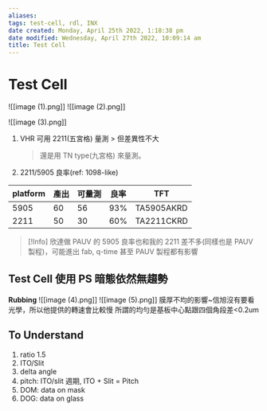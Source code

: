 ```yaml
---
aliases: 
tags: test-cell, rdl, INX
date created: Monday, April 25th 2022, 1:18:38 pm
date modified: Wednesday, April 27th 2022, 10:09:14 am
title: Test Cell
---
```


# Test Cell

![[image (1).png]]
![[image (2).png]]

![[image (3).png]]

1. VHR 可用 2211(五宮格) 量測 > 但差異性不大
	> 還是用 TN type(九宮格) 來量測。
2. 2211/5905 良率(ref: 1098-like)

| platform | 產出 | 可量測 | 良率 | TFT        |
| -------- | ---- | ------ | ---- | ---------- |
| 5905     | 60   | 56     | 93%  | TA5905AKRD |
| 2211     | 50   | 30     | 60%  | TA2211CKRD |

> [!Info]
> 欣達做 PAUV 的 5905 良率也和我的 2211 差不多(同樣也是 PAUV 製程)，可能進出 fab, q-time 甚至 PAUV 製程都有影響

## Test Cell 使用 PS 暗態依然無趨勢

**Rubbing**
![[image (4).png]]
![[image (5).png]]
膜厚不均的影響~信旭沒有要看光學，所以他提供的轉速會比較慢
所謂的均勻是基板中心點跟四個角段差<0.2um

## To Understand

1. ratio 1.5
2. ITO/Slit
3. delta angle
4. pitch: ITO/slit 週期, ITO + Slit = Pitch
5. DOM: data on mask
6. DOG: data on glass